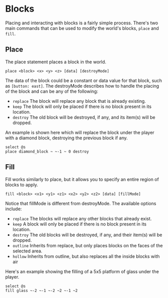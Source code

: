 # Blocks
Placing and interacting with blocks is a fairly simple process. There's two main commands that can be used to modify the world's blocks, `place` and `fill`.

## Place
The place statement places a block in the world.
```
place <block> <x> <y> <z> [data] [destroyMode]
```
The data of the block could be a constant or data value for that block, such as `[button: east]`. The destroyMode describes how to handle the placing of the block and can be any of the following:
* `replace` The block will replace any block that is already existing.
* `keep` The block will only be placed if there is no block present in its location.
* `destroy` The old block will be destroyed, if any, and its item(s) will be dropped.

An example is shown here which will replace the block under the player with a diamond block, destroying the previous block if any.
```
select @s
place diamond_block ~ ~-1 ~ 0 destroy
```

## Fill
Fill works similarly to place, but it allows you to specify an entire region of blocks to apply.
```
fill <block> <x1> <y1> <z1> <x2> <y2> <z2> [data] [fillMode]
```
Notice that fillMode is different from destroyMode. The available options include:
* `replace` The blocks will replace any other blocks that already exist.
* `keep` A block will only be placed if there is no block present in its location.
* `destroy` The old blocks will be destroyed, if any, and their item(s) will be dropped.
* `outline` Inherits from replace, but only places blocks on the faces of the selected area.
* `hollow` Inherits from outline, but also replaces all the inside blocks with air

Here's an example showing the filling of a 5x5 platform of glass under the player.
```
select @s
fill glass ~-2 ~-1 ~-2 ~2 ~-1 ~2
```
